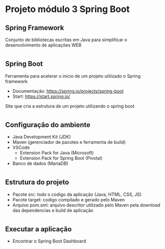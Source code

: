  # Projeto módulo 3 Spring Boot

 ## Spring Framework
 
 Conjunto de bibliotecas escritas em Java para simplificar o desenvolvimento de aplicações WEB
#
 ## Spring Boot 
 Ferramenta para acelerar o inicio de um projeto utilizado o Spring framework
 - Documentação: https://spring.io/projects/spring-boot
 - Start: https://start.spring.io/

Site que cria a estrutura de um projeto utilizando o spring boot

#
## Configuração do ambiente
- Java Development Kit (JDK)
- Maven (gerenciador de pacotes e ferramenta de build)
- VSCode
    - Extension Pack for Java (Microsoft)
    - Extension Pack for Spring Boot (Pivotal)
- Banco de dados (MariaDB)

# 
## Estrutura do projeto
- Pacote src: todo o codigo da aplicação (Java, HTML, CSS, JS)
- Pacote target: codigo compilado e gerado pelo Maven
- Arquivo pom.sml: arquivo descritor utilizado pelo Maven pela download das dependencias e build de aplicação

#
## Executar a aplicação
- Encontrar o Spring Boot Dashboard